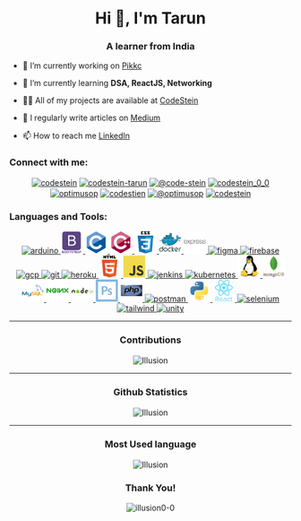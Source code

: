<h1 align="center">Hi 👋, I'm Tarun</h1>
<h3 align="center">A learner from India</h3>


- 🔭 I’m currently working on [Pikkc](https://pikkc.com/)

- 🌱 I’m currently learning **DSA, ReactJS, Networking**

- 👨‍💻 All of my projects are available at [CodeStein](https://codestein.eu.org/)

- 📝 I regularly write articles on [Medium](https://code-stein.medium.com/)

- 📫 How to reach me [LinkedIn](https://www.linkedin.com/in/codestein-tarun/)

<h3 align="left">Connect with me:</h3>
<p align="center">
<a href="https://dev.to/codestein" target="blank"><img align="center" src="https://cdn.jsdelivr.net/npm/simple-icons@3.0.1/icons/dev-dot-to.svg" alt="codestein" height="30" width="40" /></a>
<a href="https://linkedin.com/in/codestein-tarun" target="blank"><img align="center" src="https://raw.githubusercontent.com/rahuldkjain/github-profile-readme-generator/master/src/images/icons/Social/linked-in-alt.svg" alt="codestein-tarun" height="30" width="40" /></a>
<a href="https://medium.com/@code-stein" target="blank"><img align="center" src="https://raw.githubusercontent.com/rahuldkjain/github-profile-readme-generator/master/src/images/icons/Social/medium.svg" alt="@code-stein" height="30" width="40" /></a>
<a href="https://www.codechef.com/users/codestein_0_0" target="blank"><img align="center" src="https://cdn.jsdelivr.net/npm/simple-icons@3.1.0/icons/codechef.svg" alt="codestein_0_0" height="30" width="40" /></a>
<a href="https://www.hackerrank.com/optimusop" target="blank"><img align="center" src="https://raw.githubusercontent.com/rahuldkjain/github-profile-readme-generator/master/src/images/icons/Social/hackerrank.svg" alt="optimusop" height="30" width="40" /></a>
<a href="https://codeforces.com/profile/codestien" target="blank"><img align="center" src="https://cdn.jsdelivr.net/npm/simple-icons@3.0.1/icons/codeforces.svg" alt="codestien" height="30" width="40" /></a>
<a href="https://www.hackerearth.com/@optimusop" target="blank"><img align="center" src="https://raw.githubusercontent.com/rahuldkjain/github-profile-readme-generator/master/src/images/icons/Social/hackerearth.svg" alt="@optimusop" height="30" width="40" /></a>
<a href="https://auth.geeksforgeeks.org/user/codestein" target="blank"><img align="center" src="https://raw.githubusercontent.com/rahuldkjain/github-profile-readme-generator/master/src/images/icons/Social/geeks-for-geeks.svg" alt="codestein" height="30" width="40" /></a>
</p>

<h3 align="left">Languages and Tools:</h3>
<p align="center"> <a href="https://www.arduino.cc/" target="_blank"> <img src="https://cdn.worldvectorlogo.com/logos/arduino-1.svg" alt="arduino" width="40" height="40"/> </a> <a href="https://getbootstrap.com" target="_blank"> <img src="https://raw.githubusercontent.com/devicons/devicon/master/icons/bootstrap/bootstrap-plain-wordmark.svg" alt="bootstrap" width="40" height="40"/> </a> <a href="https://www.cprogramming.com/" target="_blank"> <img src="https://raw.githubusercontent.com/devicons/devicon/master/icons/c/c-original.svg" alt="c" width="40" height="40"/> </a> <a href="https://www.w3schools.com/cpp/" target="_blank"> <img src="https://raw.githubusercontent.com/devicons/devicon/master/icons/cplusplus/cplusplus-original.svg" alt="cplusplus" width="40" height="40"/> </a> <a href="https://www.w3schools.com/css/" target="_blank"> <img src="https://raw.githubusercontent.com/devicons/devicon/master/icons/css3/css3-original-wordmark.svg" alt="css3" width="40" height="40"/> </a> <a href="https://www.docker.com/" target="_blank"> <img src="https://raw.githubusercontent.com/devicons/devicon/master/icons/docker/docker-original-wordmark.svg" alt="docker" width="40" height="40"/> </a> <a href="https://expressjs.com" target="_blank"> <img src="https://raw.githubusercontent.com/devicons/devicon/master/icons/express/express-original-wordmark.svg" alt="express" width="40" height="40"/> </a> <a href="https://www.figma.com/" target="_blank"> <img src="https://www.vectorlogo.zone/logos/figma/figma-icon.svg" alt="figma" width="40" height="40"/> </a> <a href="https://firebase.google.com/" target="_blank"> <img src="https://www.vectorlogo.zone/logos/firebase/firebase-icon.svg" alt="firebase" width="40" height="40"/> </a> <a href="https://cloud.google.com" target="_blank"> <img src="https://www.vectorlogo.zone/logos/google_cloud/google_cloud-icon.svg" alt="gcp" width="40" height="40"/> </a> <a href="https://git-scm.com/" target="_blank"> <img src="https://www.vectorlogo.zone/logos/git-scm/git-scm-icon.svg" alt="git" width="40" height="40"/> </a> <a href="https://heroku.com" target="_blank"> <img src="https://www.vectorlogo.zone/logos/heroku/heroku-icon.svg" alt="heroku" width="40" height="40"/> </a> <a href="https://www.w3.org/html/" target="_blank"> <img src="https://raw.githubusercontent.com/devicons/devicon/master/icons/html5/html5-original-wordmark.svg" alt="html5" width="40" height="40"/> </a> <a href="https://developer.mozilla.org/en-US/docs/Web/JavaScript" target="_blank"> <img src="https://raw.githubusercontent.com/devicons/devicon/master/icons/javascript/javascript-original.svg" alt="javascript" width="40" height="40"/> </a> <a href="https://www.jenkins.io" target="_blank"> <img src="https://www.vectorlogo.zone/logos/jenkins/jenkins-icon.svg" alt="jenkins" width="40" height="40"/> </a> <a href="https://kubernetes.io" target="_blank"> <img src="https://www.vectorlogo.zone/logos/kubernetes/kubernetes-icon.svg" alt="kubernetes" width="40" height="40"/> </a> <a href="https://www.linux.org/" target="_blank"> <img src="https://raw.githubusercontent.com/devicons/devicon/master/icons/linux/linux-original.svg" alt="linux" width="40" height="40"/> </a> <a href="https://www.mongodb.com/" target="_blank"> <img src="https://raw.githubusercontent.com/devicons/devicon/master/icons/mongodb/mongodb-original-wordmark.svg" alt="mongodb" width="40" height="40"/> </a> <a href="https://www.mysql.com/" target="_blank"> <img src="https://raw.githubusercontent.com/devicons/devicon/master/icons/mysql/mysql-original-wordmark.svg" alt="mysql" width="40" height="40"/> </a> <a href="https://www.nginx.com" target="_blank"> <img src="https://raw.githubusercontent.com/devicons/devicon/master/icons/nginx/nginx-original.svg" alt="nginx" width="40" height="40"/> </a> <a href="https://nodejs.org" target="_blank"> <img src="https://raw.githubusercontent.com/devicons/devicon/master/icons/nodejs/nodejs-original-wordmark.svg" alt="nodejs" width="40" height="40"/> </a> <a href="https://www.photoshop.com/en" target="_blank"> <img src="https://raw.githubusercontent.com/devicons/devicon/master/icons/photoshop/photoshop-line.svg" alt="photoshop" width="40" height="40"/> </a> <a href="https://www.php.net" target="_blank"> <img src="https://raw.githubusercontent.com/devicons/devicon/master/icons/php/php-original.svg" alt="php" width="40" height="40"/> </a> <a href="https://postman.com" target="_blank"> <img src="https://www.vectorlogo.zone/logos/getpostman/getpostman-icon.svg" alt="postman" width="40" height="40"/> </a> <a href="https://www.python.org" target="_blank"> <img src="https://raw.githubusercontent.com/devicons/devicon/master/icons/python/python-original.svg" alt="python" width="40" height="40"/> </a> <a href="https://reactjs.org/" target="_blank"> <img src="https://raw.githubusercontent.com/devicons/devicon/master/icons/react/react-original-wordmark.svg" alt="react" width="40" height="40"/> </a> <a href="https://www.selenium.dev" target="_blank"> <img src="https://raw.githubusercontent.com/detain/svg-logos/780f25886640cef088af994181646db2f6b1a3f8/svg/selenium-logo.svg" alt="selenium" width="40" height="40"/> </a> <a href="https://tailwindcss.com/" target="_blank"> <img src="https://www.vectorlogo.zone/logos/tailwindcss/tailwindcss-icon.svg" alt="tailwind" width="40" height="40"/> </a> <a href="https://unity.com/" target="_blank"> <img src="https://www.vectorlogo.zone/logos/unity3d/unity3d-icon.svg" alt="unity" width="40" height="40"/> </a> </p>

<!-- Contributions -->
<hr/>
<div align="center">

### Contributions
<p><img align="center" src="https://github-readme-streak-stats.herokuapp.com/?user=illusion0-0&theme=react&hide_border=true&fire=DD2727" alt="Illusion" /></p>
</div>

<!-- Github Statistics -->
<hr/>
<div align="center">
  
### Github Statistics
<p><img align="center" src="https://github-readme-stats.vercel.app/api?username=illusion0-0&theme=react&show_icons=true&locale=en" alt="Illusion" /></p>
</div>

<!-- Most Used language -->
<hr/>
<div align="center">
  
### Most Used language
<p><img align="center" src="https://github-readme-stats.vercel.app/api/top-langs?username=illusion0-0&theme=react&show_icons=true&locale=en&layout=compact" alt="Illusion" /></p>
</div>

<h3 align="center">Thank You!</h3>
<p align="center"> <img src="https://komarev.com/ghpvc/?username=illusion0-0&label=Profile%20views&color=0e75b6&style=flat" alt="illusion0-0" /> </p>


